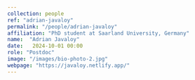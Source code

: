 ```yaml
---
collection: people
ref: "adrian-javaloy"
permalink: "/people/adrian-javaloy"
affiliation: "PhD student at Saarland University, Germany"
name:  "Adrian Javaloy"
date:   2024-10-01 00:00
role: "Postdoc"
image: "/images/bio-photo-2.jpg"
webpage: "https://javaloy.netlify.app/"
---
```


